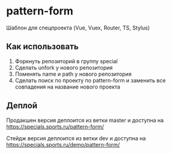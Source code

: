 # pattern-form

Шаблон для спецпроекта (Vue, Vuex, Router, TS, Stylus)

## Как использовать 
1. Форкнуть репозиторий в группу special
2. Сделать unfork у нового репозитория 
3. Поменять name и path у нового репозитория
4. Сделать поиск по проекту по pattern-form и заменить все совпадения на название нового проекта


## Деплой
Продакшен версия деплоится из ветки master и доступна на https://specials.sports.ru/pattern-form/

Стейдж версия деплоится из ветки dev и доступна на https://specials.sports.ru/demo/pattern-form/
